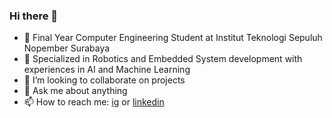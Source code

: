 ### Hi there 👋

- 🔭 Final Year Computer Engineering Student at Institut Teknologi Sepuluh Nopember Surabaya
- 🌱 Specialized in Robotics and Embedded System development with experiences in AI and Machine Learning
- 👯 I’m looking to collaborate on projects
- 💬 Ask me about anything
- 📫 How to reach me: [ig](https://www.instagram.com/vincentius.mahendra/) or [linkedin](https://www.linkedin.com/in/vincentius-mahendra/)



